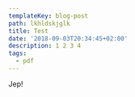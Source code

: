 ```yaml
---
templateKey: blog-post
path: lkhldskjglk
title: Test
date: '2018-09-03T20:34:45+02:00'
description: 1 2 3 4
tags:
  - pdf
---
```

Jep!
